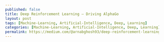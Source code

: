 ```yaml
---
published: false
title: Deep Reinforcement Learning — Driving AlphaGo
layout: post
tags: [Machine-Learning, Artificial-Intelligence, Deep, Learning]
categories: [Machine-Learning, Artificial-Intelligence, Deep, Learning]
permalink: https://medium.com/@arnabghosh93/deep-reinforcement-learning-driving-alphago-9881f1a90be4#.npvdnj1jk
---
```

